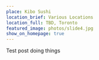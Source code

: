 ```yaml
---
place: Kibo Sushi
location_brief: Various Locations
location_full: TBD, Toronto
featured_image: photos/slide4.jpg
show_on_homepage: true
---
```


Test post doing things
